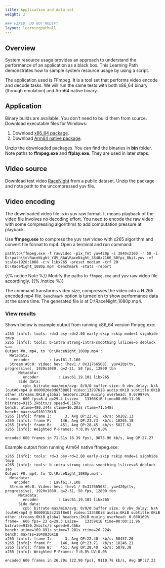```yaml
---
title: Application and data set
weight: 2

### FIXED, DO NOT MODIFY
layout: learningpathall
---
```


## Overview
System resource usage provides an approach to understand the performance of an application as a black box. This Learning Path demonstrates how to sample system resource usage by using a script.

The application used is FFmpeg. It is a tool set that performs video encode and decode tasks. We will run the same tests with both x86_64 binary (through emulation) and Arm64 native binary.

## Application
Binary builds are available. You don't need to build them from source. Download executable files for Windows:

1. Download [x86_64 package](https://github.com/BtbN/FFmpeg-Builds/releases/download/autobuild-2025-07-31-14-15/ffmpeg-n7.1.1-56-gc2184b65d2-win64-gpl-7.1.zip).
2. Download [Arm64 native package](https://github.com/BtbN/FFmpeg-Builds/releases/download/autobuild-2025-07-31-14-15/ffmpeg-n7.1.1-56-gc2184b65d2-winarm64-gpl-7.1.zip).

Unzip the downloaded packages. You can find the binaries in **bin** folder. Note paths to **ffmpeg.exe** and **ffplay.exe**. They are used in later steps.

## Video source
Download test video [RaceNight](https://ultravideo.fi/video/RaceNight_3840x2160_50fps_420_8bit_YUV_RAW.7z) from a public dataset. Unzip the package and note path to the uncompressed yuv file.

## Video encoding
The downloaded video file is in yuv raw format. It means playback of the video file involves no decoding effort. You need to encode the raw video with some compressing algorithms to add computation pressure at playback.

Use **ffmpeg.exe** to compress the yuv raw video with x265 algorithm and convert file format to mp4. Open a terminal and run command:
```console
path\to\ffmpeg.exe -f rawvideo -pix_fmt yuv420p -s 3840x2160 -r 50 -i D:\path\to\RaceNight_YUV_RAW\RaceNight_3840x2160_50fps_8bit.yuv -vf scale=1920:1080 -c:v libx265 -preset medium -crf 20 D:\RaceNight_1080p.mp4 -benchmark -stats -report
```

{{% notice Note %}}
Modify the paths to `ffmpeg.exe` and yuv raw video file accordingly.
{{% /notice %}}

The command transforms video size, compresses the video into a H.265 encoded mp4 file. `benchmark` option is turned on to show performance data at the same time. The generated file is at D:\RaceNight_1080p.mp4.

### View results
Shown below is example output from running x86_64 version ffmpeg.exe:
```output
x265 [info]: tools: rd=3 psy-rd=2.00 early-skip rskip mode=1 signhide tmvp
x265 [info]: tools: b-intra strong-intra-smoothing lslices=6 deblock sao
Output #0, mp4, to 'D:\RaceNight_1080p.mp4':
  Metadata:
    encoder         : Lavf61.7.100
  Stream #0:0: Video: hevc (hev1 / 0x31766568), yuv420p(tv, progressive), 1920x1080, q=2-31, 50 fps, 12800 tbn
      Metadata:
        encoder         : Lavc61.19.101 libx265
      Side data:
        cpb: bitrate max/min/avg: 0/0/0 buffer size: 0 vbv_delay: N/A
[out#0/mp4 @ 0000020e0d6f3880] video:13297KiB audio:0KiB subtitle:0KiB other streams:0KiB global headers:2KiB muxing overhead: 0.079970%
frame=  600 fps=8.4 q=29.4 Lsize=   13308KiB time=00:00:11.96 bitrate=9115.2kbits/s speed=0.167x
bench: utime=480.344s stime=10.203s rtime=71.548s
bench: maxrss=910112KiB
x265 [info]: frame I:      3, Avg QP:22.41  kb/s: 50202.13
x265 [info]: frame P:    146, Avg QP:23.73  kb/s: 18265.18
x265 [info]: frame B:    451, Avg QP:28.45  kb/s: 5827.62
x265 [info]: Weighted P-Frames: Y:0.0% UV:0.0%

encoded 600 frames in 71.51s (8.39 fps), 9075.96 kb/s, Avg QP:27.27
```

Example output from running Arm64 native ffmpeg.exe:
```output
x265 [info]: tools: rd=3 psy-rd=2.00 early-skip rskip mode=1 signhide tmvp
x265 [info]: tools: b-intra strong-intra-smoothing lslices=6 deblock sao
Output #0, mp4, to 'D:\RaceNight_1080p.mp4':
  Metadata:
    encoder         : Lavf61.7.100
  Stream #0:0: Video: hevc (hev1 / 0x31766568), yuv420p(tv, progressive), 1920x1080, q=2-31, 50 fps, 12800 tbn
      Metadata:
        encoder         : Lavc61.19.101 libx265
      Side data:
        cpb: bitrate max/min/avg: 0/0/0 buffer size: 0 vbv_delay: N/A
[out#0/mp4 @ 000001b3c215f8e0] video:13348KiB audio:0KiB subtitle:0KiB other streams:0KiB global headers:2KiB muxing overhead: 0.080169%
frame=  600 fps= 23 q=29.3 Lsize=   13359KiB time=00:00:11.96 bitrate=9150.2kbits/s speed=0.456x
bench: utime=169.891s stime=7.281s rtime=26.224s
bench: maxrss=1040836KiB
x265 [info]: frame I:      3, Avg QP:22.40  kb/s: 50457.20
x265 [info]: frame P:    146, Avg QP:23.71  kb/s: 18246.21
x265 [info]: frame B:    451, Avg QP:28.40  kb/s: 5878.38
x265 [info]: Weighted P-Frames: Y:0.0% UV:0.0%

encoded 600 frames in 26.20s (22.90 fps), 9110.78 kb/s, Avg QP:27.23
```